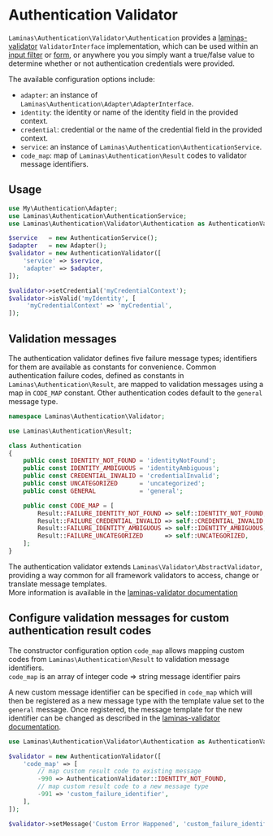 # Authentication Validator

`Laminas\Authentication\Validator\Authentication` provides a [laminas-validator](https://github.com/laminas/laminas-validator)
`ValidatorInterface` implementation, which can be used within an
[input filter](https://github.com/laminas/laminas-inputfilter) or
[form](https://github.com/laminas/laminas-form), or anywhere you
you simply want a true/false value to determine whether or not authentication
credentials were provided.

The available configuration options include:

- `adapter`: an instance of `Laminas\Authentication\Adapter\AdapterInterface`.
- `identity`: the identity or name of the identity field in the provided context.
- `credential`: credential or the name of the credential field in the provided context.
- `service`: an instance of `Laminas\Authentication\AuthenticationService`.
- `code_map`: map of `Laminas\Authentication\Result` codes to validator message identifiers.

## Usage

```php
use My\Authentication\Adapter;
use Laminas\Authentication\AuthenticationService;
use Laminas\Authentication\Validator\Authentication as AuthenticationValidator;

$service   = new AuthenticationService();
$adapter   = new Adapter();
$validator = new AuthenticationValidator([
    'service' => $service,
    'adapter' => $adapter,
]);

$validator->setCredential('myCredentialContext');
$validator->isValid('myIdentity', [
     'myCredentialContext' => 'myCredential',
]);
```

## Validation messages

The authentication validator defines five failure message types; identifiers
for them are available as constants for convenience.
Common authentication failure codes, defined as constants in
`Laminas\Authentication\Result`, are mapped to validation messages
using a map in `CODE_MAP` constant. Other authentication codes default to the
`general` message type.

```php
namespace Laminas\Authentication\Validator;

use Laminas\Authentication\Result;

class Authentication
{
    public const IDENTITY_NOT_FOUND = 'identityNotFound';
    public const IDENTITY_AMBIGUOUS = 'identityAmbiguous';
    public const CREDENTIAL_INVALID = 'credentialInvalid';
    public const UNCATEGORIZED      = 'uncategorized';
    public const GENERAL            = 'general';

    public const CODE_MAP = [
        Result::FAILURE_IDENTITY_NOT_FOUND => self::IDENTITY_NOT_FOUND,
        Result::FAILURE_CREDENTIAL_INVALID => self::CREDENTIAL_INVALID,
        Result::FAILURE_IDENTITY_AMBIGUOUS => self::IDENTITY_AMBIGUOUS,
        Result::FAILURE_UNCATEGORIZED      => self::UNCATEGORIZED,
    ];
}
```

The authentication validator extends `Laminas\Validator\AbstractValidator`, providing
a way common for all framework validators to access, change or translate message templates.  
More information is available in the
[laminas-validator documentation](https://docs.laminas.dev/laminas-validator/messages/)

## Configure validation messages for custom authentication result codes

The constructor configuration option `code_map` allows mapping custom codes
from `Laminas\Authentication\Result` to validation message identifiers.  
`code_map` is an array of integer code => string message identifier pairs

A new custom message identifier can be specified in `code_map` which will then
be registered as a new message type with the template value set to the `general` message.
Once registered, the message template for the new identifier can be changed
as described in the [laminas-validator documentation](https://docs.laminas.dev/laminas-validator/messages/).

```php
use Laminas\Authentication\Validator\Authentication as AuthenticationValidator;

$validator = new AuthenticationValidator([
    'code_map' => [
        // map custom result code to existing message
        -990 => AuthenticationValidator::IDENTITY_NOT_FOUND,
        // map custom result code to a new message type
        -991 => 'custom_failure_identifier',
    ],
]);

$validator->setMessage('Custom Error Happened', 'custom_failure_identifier');
```
